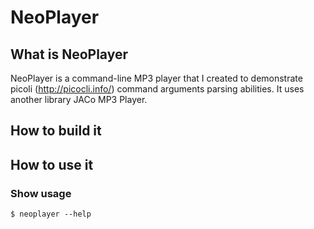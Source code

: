 # NeoPlayer

## What is NeoPlayer
NeoPlayer is a command-line MP3 player that I created to demonstrate picoli (http://picocli.info/) command arguments
parsing abilities. It uses another library JACo MP3 Player.

## How to build it



## How to use it

### Show usage
`$ neoplayer --help`
